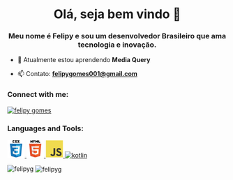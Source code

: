 <h1 align="center">Olá, seja bem vindo 👋</h1>
<h3 align="center">Meu nome é Felipy e sou um desenvolvedor Brasileiro que ama tecnologia e inovação.</h3>

- 🌱 Atualmente estou aprendendo **Media Query**

- 📫 Contato: **felipygomes001@gmail.com**

<h3 align="left">Connect with me:</h3>
<p align="left">
<a href="https://linkedin.com/in/felipy gomes" target="blank"><img align="center" src="https://raw.githubusercontent.com/rahuldkjain/github-profile-readme-generator/master/src/images/icons/Social/linked-in-alt.svg" alt="felipy gomes" height="30" width="40" /></a>
</p>

<h3 align="left">Languages and Tools:</h3>
<p align="left"> <a href="https://www.w3schools.com/css/" target="_blank" rel="noreferrer"> <img src="https://raw.githubusercontent.com/devicons/devicon/master/icons/css3/css3-original-wordmark.svg" alt="css3" width="40" height="40"/> </a> <a href="https://www.w3.org/html/" target="_blank" rel="noreferrer"> <img src="https://raw.githubusercontent.com/devicons/devicon/master/icons/html5/html5-original-wordmark.svg" alt="html5" width="40" height="40"/> </a> <a href="https://developer.mozilla.org/en-US/docs/Web/JavaScript" target="_blank" rel="noreferrer"> <img src="https://raw.githubusercontent.com/devicons/devicon/master/icons/javascript/javascript-original.svg" alt="javascript" width="40" height="40"/> </a> <a href="https://kotlinlang.org" target="_blank" rel="noreferrer"> <img src="https://www.vectorlogo.zone/logos/kotlinlang/kotlinlang-icon.svg" alt="kotlin" width="40" height="40"/> </a> </p>

<p><img align="left" src="https://github-readme-stats.vercel.app/api/top-langs?username=felipyg&show_icons=true&locale=en&layout=compact" alt="felipyg" /></p>

<p>&nbsp;<img align="center" src="https://github-readme-stats.vercel.app/api?username=felipyg&show_icons=true&locale=en" alt="felipyg" /></p>
